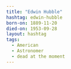 ```yaml
---
title: "Edwin Hubble"
hashtag: edwin-hubble
born-on: 1889-11-20
died-on: 1953-09-28
layout: hashtag
tags:
  - American
  - Astronomer
  - dead at the moment
---
```

